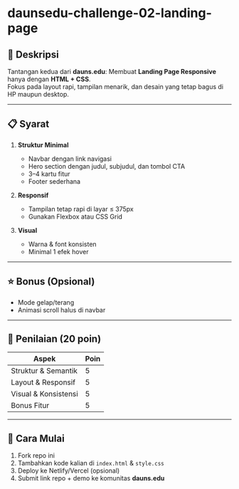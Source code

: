 # daunsedu-challenge-02-landing-page

## 🎯 Deskripsi
Tantangan kedua dari **dauns.edu**: Membuat **Landing Page Responsive** hanya dengan **HTML + CSS**.  
Fokus pada layout rapi, tampilan menarik, dan desain yang tetap bagus di HP maupun desktop.

---

## 📋 Syarat
1. **Struktur Minimal**  
   - Navbar dengan link navigasi  
   - Hero section dengan judul, subjudul, dan tombol CTA  
   - 3–4 kartu fitur  
   - Footer sederhana  

2. **Responsif**  
   - Tampilan tetap rapi di layar ≤ 375px  
   - Gunakan Flexbox atau CSS Grid  

3. **Visual**  
   - Warna & font konsisten  
   - Minimal 1 efek hover  

---

## ⭐ Bonus (Opsional)
- Mode gelap/terang  
- Animasi scroll halus di navbar  

---

## 🏁 Penilaian (20 poin)
| Aspek                | Poin |
|----------------------|------|
| Struktur & Semantik   | 5    |
| Layout & Responsif    | 5    |
| Visual & Konsistensi  | 5    |
| Bonus Fitur           | 5    |

---

## 🚀 Cara Mulai
1. Fork repo ini  
2. Tambahkan kode kalian di `index.html` & `style.css`  
3. Deploy ke Netlify/Vercel (opsional)  
4. Submit link repo + demo ke komunitas **dauns.edu**

